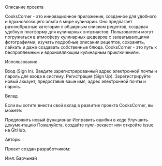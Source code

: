 Описание проекта

CooksCorner - это инновационное приложение, созданное для удобного и вдохновляющего опыта в мире кулинарии. 
Оно предлагает разнообразные категории с обширным списком рецептов, создавая удобную платформу для кулинарных энтузиастов. 
Пользователи могут погружаться в атмосферу кулинарных шедевров с захватывающими фотографиями, изучать подробные описания рецептов,
сохранять, лайкать и даже создавать собственные блюда. CooksCorner - это путь к беспроблемным и вдохновляющим кулинарным приключениям.


Использование

Вход (Sign In). Введите зарегистрированный адрес электронной почты и пароль для входа в систему.
Регистрация (Sign Up). Зарегистрируйте новый аккаунт, предоставив ваше имя, адрес электронной почты и пароль.

Вклад

Если вы хотите внести свой вклад в развитие проекта CooksCorner, вы можете:

Предложить новый функционал
Исправить ошибки в коде
Улучшить документацию
Пожалуйста, создайте пулл-реквест или откройте issue на GitHub.

Авторы

Проект создан разработчиком:

Имя: Барчынай

